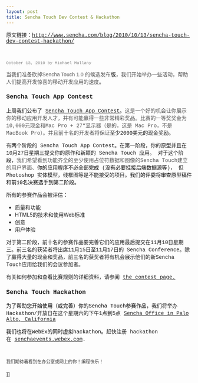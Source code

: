 ```yaml
---
layout: post
title: Sencha Touch Dev Contest & Hackathon
---
```

<span style="font-family: Courier;">原文链接：</span>[<span style="font-family: Courier;">http://www.sencha.com/blog/2010/10/13/sencha-touch-dev-contest-hackathon/</span>](http://www.sencha.com/blog/2010/10/13/sencha-touch-dev-contest-hackathon/)

&nbsp;

<span style="color: gray; font-size: 11px; font-weight: normal; margin-bottom: 5px; display: block; font-family: Courier;" class="date-header">October 13, 2010 by Michael Mullany</span>

<div style="padding: 0px; margin: 0px;" class="entry">

<span style="font-family: Courier;"><span style="color: #555555; font-family: Helvetica, Arial, Verdana, Geneva, sans-serif;">当我们准备砍掉Sencha Touch 1.0 的候选发布</span>版，</span><span style="color: #555555;">我们开始举办一些活动，帮助人们提高开发惊喜的移动开发应用的速度</span><span style="font-family: Courier;">。</span>

### <span style="font-family: Courier;">Sencha Touch App Contest</span>

<span style="font-family: Courier;">上周我们公布了&nbsp;</span>[<span style="font-family: Courier;">Sencha Touch App Contest</span>](http://www.sencha.com/contest/)<span style="font-family: Courier;">。</span><span style="color: #555555; font-family: verdana, 'courier new';">这是一个好的机会让你展示你的移动应用开发人才，并有可能赢得一些非常精彩奖品。</span><span style="color: #555555; font-family: verdana, 'courier new';">比赛的一等奖奖金为10,000元现金和Mac 
Pro + 27“显示器（是的，这是 Mac Pro，不是MacBook Pro）。并且前十名的开发者将保证</span><span style="font-family: Courier;">至少2000美元的现金奖励。</span>

<span style="font-family: Courier;">有两个阶段的 Sencha Touch App Contest。在第一阶段，你的原型并且在10月27日星期三提交你的原作和新颖的 Sencha Touch 应用。 对于这个阶段，</span><span style="color: #555555; font-family: verdana, 'courier new';">我们希望看到功能齐全的至少</span><span style="color: #555555; font-family: verdana, 'courier new';">使用占位符数据和图像的Sencha Touch建立的</span><span style="color: #555555; font-family: verdana, 'courier new';">用户界面、</span><span style="color: #000000; font-family: verdana, 'courier new';">你的应用程序不必全部完成</span><span style="font-family: Courier;">&nbsp;(</span><span style="color: #000000; font-family: verdana, 'courier new';">没有必要挂接后端数据源等</span><span style="font-family: Courier;">)， 但 Photoshop 实体模型，线框图等是不能接受的项目。</span><span style="color: #000000; font-family: verdana, 'courier new';">我们的评委将审查原型稿件和前10名决赛选手到第二阶段。</span><span style="font-family: Courier;">&nbsp;</span>

<span style="font-family: Courier;">所有的参赛作品会被评估：</span>

*   <span style="font-family: Courier;">质量和功能</span>
*   HTML5的技术和使用Web标准
*   <span style="font-family: Courier;">创意</span>
*   <span style="font-family: Courier;">用户体验</span>

<span style="font-family: Courier;">对于第二阶段，前十名的参赛作品要完善它们的应用最后提交在11月10日星期三。前三名的获奖者将出席11月15日至11月17日的 Sencha Conference。除了赢得大量的现金和奖品，前三名的获奖者将有机会展示他们的新Sencha Touch应用给我们的会议参加者。</span>

<span style="font-family: Courier;">有关如何参加和查看比赛规则的详细资料，请参阅&nbsp;</span>[<span style="font-family: Courier;">the contest page.</span>](http://www.sencha.com/contest/)

### <span style="font-family: Courier;">Sencha Touch Hackathon</span>

<span style="font-family: Courier;"><span style="color: #000000; font-family: verdana, 'courier new';">为了帮助您开始使用（或完善）</span></span><span style="color: #000000; font-family: verdana, 'courier new';">你的</span><span style="font-family: Courier;"><span style="color: #000000; font-family: verdana, 'courier new';">Sencha Touch参赛作品，</span>我们将举办Hackathon/开放日在这个星期六的下午1点到5点<span style="font-family: Helvetica, Arial, Verdana, Geneva, sans-serif;"><span style="font-family: Courier;">&nbsp;</span>[<span style="font-family: Courier;">Sencha Office in Palo Alto, California</span>](http://maps.google.com/maps?f=q&amp;source=s_q&amp;hl=en&amp;geocode=&amp;q=525+University+Ave,+Palo+Alto,+CA+94301&amp;sll=37.448896,-122.159338&amp;sspn=0.008211,0.006899&amp;ie=UTF8&amp;hq=&amp;hnear=525+University+Ave,+Palo+Alto,+Santa+Clara,+California+94301&amp;t=h&amp;z=17&amp;iwloc=A)</span></span>

<span id="aeaoofnhgocdbnbeljkmbjdmhbcokfdb-mousedown" style="font-family: Courier;"><span style="color: #000000; font-family: verdana, 'courier new';">我们也将在WebEx的同时虚拟hackathon。</span>赶快注册 hackathon 在&nbsp;</span>[<span style="font-family: Courier;">senchaevents.webex.com</span>](https://senchaevents.webex.com/senchaevents/onstage/g.php?t=a&amp;d=666144486)<span style="font-family: Courier;">.</span>

<span style="font-family: Courier;" face="Courier">&nbsp;</span>

<span style="font-family: Courier;" face="Courier"><span style="color: #333333;" color="#333333"><span id="aeaoofnhgocdbnbeljkmbjdmhbcokfdb-mousedown" style="font-size: 12px; line-height: 20px;">我们期待着看到在办公室或网上的你！编程快乐！</span></span></span>

</div>]]